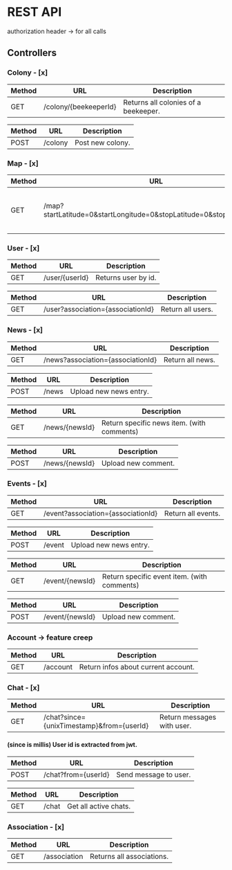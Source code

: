 # REST API

authorization header -> for all calls

## Controllers

### Colony - [x]

| Method | URL                   | Description                          |
| ------ | --------------------- | ------------------------------------ |
| GET    | /colony/{beekeeperId} | Returns all colonies of a beekeeper. |

| Method | URL     | Description      |
| ------ | ------- | ---------------- |
| POST   | /colony | Post new colony. |

### Map - [x]

| Method | URL                                                                  | Description                                    |
| ------ | -------------------------------------------------------------------- | ---------------------------------------------- |
| GET    | /map?startLatitude=0&startLongitude=0&stopLatitude=0&stopLongitude=0 | Returns all colonies in the coordinates range. |

### User - [x]

| Method | URL            | Description         |
| ------ | -------------- | ------------------- |
| GET    | /user/{userId} | Returns user by id. |

| Method | URL                               | Description       |
| ------ | --------------------------------- | ----------------- |
| GET    | /user?association={associationId} | Return all users. |

### News - [x]

| Method | URL                               | Description      |
| ------ | --------------------------------- | ---------------- |
| GET    | /news?association={associationId} | Return all news. |

| Method | URL   | Description            |
| ------ | ----- | ---------------------- |
| POST   | /news | Upload new news entry. |

| Method | URL            | Description                                |
| ------ | -------------- | ------------------------------------------ |
| GET    | /news/{newsId} | Return specific news item. (with comments) |

| Method | URL            | Description         |
| ------ | -------------- | ------------------- |
| POST   | /news/{newsId} | Upload new comment. |

### Events - [x]

| Method | URL                                | Description        |
| ------ | ---------------------------------- | ------------------ |
| GET    | /event?association={associationId} | Return all events. |

| Method | URL    | Description            |
| ------ | ------ | ---------------------- |
| POST   | /event | Upload new news entry. |

| Method | URL             | Description                                 |
| ------ | --------------- | ------------------------------------------- |
| GET    | /event/{newsId} | Return specific event item. (with comments) |

| Method | URL             | Description         |
| ------ | --------------- | ------------------- |
| POST   | /event/{newsId} | Upload new comment. |

### Account -> feature creep

| Method | URL      | Description                         |
| ------ | -------- | ----------------------------------- |
| GET    | /account | Return infos about current account. |

### Chat - [x]

| Method | URL                                       | Description                |
| ------ | ----------------------------------------- | -------------------------- |
| GET    | /chat?since={unixTimestamp}&from={userId} | Return messages with user. |

#### (since is millis) User id is extracted from jwt.

| Method | URL                 | Description           |
| ------ | ------------------- | --------------------- |
| POST   | /chat?from={userId} | Send message to user. |

| Method | URL   | Description           |
| ------ | ----- | --------------------- |
| GET    | /chat | Get all active chats. |

### Association - [x]

| Method | URL          | Description               |
| ------ | ------------ | ------------------------- |
| GET    | /association | Returns all associations. |
